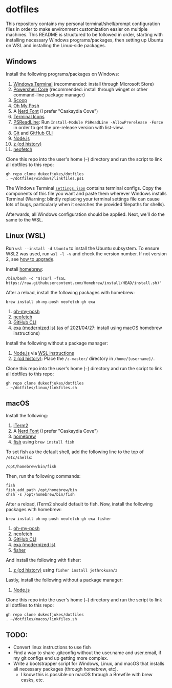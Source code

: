# dotfiles

This repository contains my personal terminal/shell/prompt configuration files in order to make environment customization easier on multiple machines. This README is structured to be followed in order, starting with installing necessary Windows programs/packages, then setting up Ubuntu on WSL and installing the Linux-side packages.

## Windows

Install the following programs/packages on Windows:

1. [Windows Terminal](https://github.com/microsoft/terminal) (recommended: install through Microsoft Store)
2. [Powershell Core](https://github.com/PowerShell/PowerShell) (recommended: install through winget or other command-line package manager)
3. [Scoop](https://github.com/ScoopInstaller/Scoop)
4. [Oh My Posh](https://ohmyposh.dev/)
5. A [Nerd Font](https://www.nerdfonts.com/font-downloads) (I prefer "Caskaydia Cove")
6. [Terminal Icons](https://github.com/devblackops/Terminal-Icons)
7. [PSReadLine](https://github.com/PowerShell/PSReadLine): Run `Install-Module PSReadLine -AllowPrerelease -Force` in order to get the pre-release version with list-view.
8. [Git](https://gitforwindows.org/) and [GitHub CLI](https://github.com/cli/cli)
9. [Node.js](https://nodejs.org/en/)
10. [z (cd history)](https://www.powershellgallery.com/packages/z/1.1.13)
11. [neofetch](https://github.com/dylanaraps/neofetch)

Clone this repo into the user's home (`~`) directory and run the script to link all dotfiles to this repo:

```
gh repo clone dukeofjukes/dotfiles
. ~/dotfiles/windows/linkfiles.ps1
```

The Windows Terminal [`settings.json`](https://github.com/dukeofjukes/configs/blob/main/Windows/terminal.settings.json) contains terminal configs. Copy the components of this file you want and paste them wherever Windows installs Terminal (Warning: blindly replacing your terminal settings file can cause lots of bugs, particularly when it searches the provided filepaths for shells).

Afterwards, all Windows configuration should be applied. Next, we'll do the same to the WSL.

## Linux (WSL)

Run `wsl --install -d Ubuntu` to install the Ubuntu subsystem. To ensure WSL2 was used, run `wsl -l -v` and check the version number. If not version 2, see [how to upgrade](https://docs.microsoft.com/en-us/windows/wsl/install#upgrade-version-from-wsl-1-to-wsl-2).

Install [homebrew](https://brew.sh):

```
/bin/bash -c "$(curl -fsSL https://raw.githubusercontent.com/Homebrew/install/HEAD/install.sh)"
```

After a reload, install the following packages with homebrew:

```
brew install oh-my-posh neofetch gh exa
```

1. [oh-my-posh](https://ohmyposh.dev/)
1. [neofetch](https://github.com/dylanaraps/neofetch)
1. [GitHub CLI](https://github.com/cli/cli)
1. [exa (modernized ls)](https://github.com/ogham/exa) (as of 2021/04/27: install using macOS homebrew instructions)

Install the following without a package manager:

1. [Node.js](https://nodejs.org/en/) via [WSL instructions](https://docs.microsoft.com/en-us/windows/dev-environment/javascript/nodejs-on-wsl)
1. [z (cd history)](https://github.com/rupa/z): Place the `/z-master/` directory in `/home/[username]/`.

Clone this repo into the user's home (`~`) directory and run the script to link all dotfiles to this repo:

```
gh repo clone dukeofjukes/dotfiles
. ~/dotfiles/linux/linkfiles.sh
```

## macOS

Install the following:

1. [iTerm2](https://iterm2.com/)
1. A [Nerd Font](https://www.nerdfonts.com/font-downloads) (I prefer "Caskaydia Cove")
1. [homebrew](https://brew.sh)
1. [fish](https://fishshell.com) using `brew install fish`

To set fish as the default shell, add the following line to the top of `/etc/shells`:

```
/opt/homebrew/bin/fish
```

Then, run the following commands:

```
fish
fish_add_path /opt/homebrew/bin
chsh -s /opt/homebrew/bin/fish
```

After a reload, iTerm2 should default to fish. Now, install the following packages with homebrew:

```
brew install oh-my-posh neofetch gh exa fisher
```

1. [oh-my-posh](https://ohmyposh.dev/)
1. [neofetch](https://github.com/dylanaraps/neofetch)
1. [GitHub CLI](https://github.com/cli/cli)
1. [exa (modernized ls)](https://github.com/ogham/exa)
1. [fisher](https://github.com/jorgebucaran/fisher)

And install the following with fisher:

1. [z (cd history)](https://github.com/jethrokuan/z) using `fisher install jethrokuan/z`

Lastly, install the following without a package manager:

1. [Node.js](https://nodejs.org/en/)

Clone this repo into the user's home (`~`) directory and run the script to link all dotfiles to this repo:

```
gh repo clone dukeofjukes/dotfiles
. ~/dotfiles/macos/linkfiles.sh
```

## TODO:

- Convert linux instructions to use fish
- Find a way to share .gitconfig without the user.name and user.email, if my git configs end up getting more complex.
- Write a bootstrapper script for Windows, Linux, and macOS that installs all necessary packages (through homebrew, etc).
  - I know this is possible on macOS through a Brewfile with brew casks, etc.
